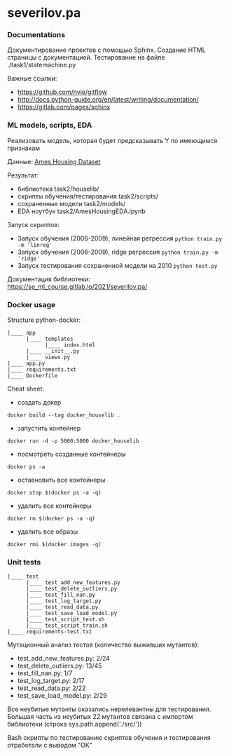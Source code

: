 # severilov.pa

### Documentations

Документирование проектов с помощью  Sphinx. Создание HTML страницы с документацией.
Тестирование на файле ./task1/statemachine.py

Важные ссылки:
* https://github.com/nvie/gitflow
* http://docs.python-guide.org/en/latest/writing/documentation/
* https://gitlab.com/pages/sphinx

### ML models, scripts, EDA

Реализовать модель, которая будет предсказывать Y по имеющимся признакам

Данные: [Ames Housing Dataset](http://jse.amstat.org/v19n3/decock/AmesHousing.txt)

Результат:
* библиотека task2/houselib/
* скрипты обучения/тестирования task2/scripts/
* сохраненные модели task2/models/
* EDA ноутбук task2/AmesHousingEDA.ipynb

Запуск скриптов:
* Запуск обучения (2006-2009), линейная регрессия `python train.py -m 'linreg'`
* Запуск обучения (2006-2009), ridge регрессия `python train.py -m 'ridge'`
* Запуск тестирования сохраненной модели на 2010 `python test.py`

Документация библиотеки: https://se_ml_course.gitlab.io/2021/severilov.pa/

### Docker usage

Structure python-docker:
```
|____ app
      |____ templates
            |____ index.html
      |____ __init__.py
      |____ views.py
|____ app.py
|____ requirements.txt
|____ Dockerfile
```

Cheat sheet:
* создать докер
```
docker build --tag docker_houselib .
```
* запустить контейнер
```
docker run -d -p 5000:5000 docker_houselib
```
* посмотреть созданные контейнеры
```
docker ps -a
```
* оставновить все контейнеры
```
docker stop $(docker ps -a -q)
```
* удалить все контейнеры
```
docker rm $(docker ps -a -q)
```
* удалить все образы
```
docker rmi $(docker images -q)
```

### Unit tests
```
|____ test
      |____ test_add_new_features.py
      |____ test_delete_outliers.py
      |____ test_fill_nan.py
      |____ test_log_target.py
      |____ test_read_data.py
      |____ test_save_load_model.py
      |____ test_script_test.sh
      |____ test_script_train.sh
|____ requirements-test.txt
```
Мутационный анализ тестов (количество выживших мутантов):
* test_add_new_features.py: 2/24
* test_delete_outliers.py: 13/45
* test_fill_nan.py: 1/7
* test_log_target.py: 2/17
* test_read_data.py: 2/22
* test_save_load_model.py: 2/29

Все неубитые мутанты оказались нерелевантны для тестирования. Большая часть из неубитых 22 мутантов связана с импортом библиотеки (строка sys.path.append('./src/')) 

Bash скрипты по тестированию скриптов обучения и тестирования отработали с выводом "OK"